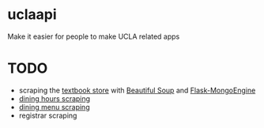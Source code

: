 uclaapi
=======

Make it easier for people to make UCLA related apps

TODO
=======

* scraping the [textbook store](http://shop.uclastore.com/courselistbuilder.aspx) with [Beautiful Soup](http://www.crummy.com/software/BeautifulSoup/bs4/doc/) and [Flask-MongoEngine](https://flask-mongoengine.readthedocs.org/en/latest/)
* [dining hours scraping](https://secure5.ha.ucla.edu/restauranthours/dining-hall-hours-by-day.cfm)
* [dining menu scraping](http://menu.ha.ucla.edu/foodpro/default.asp)
* registrar scraping
